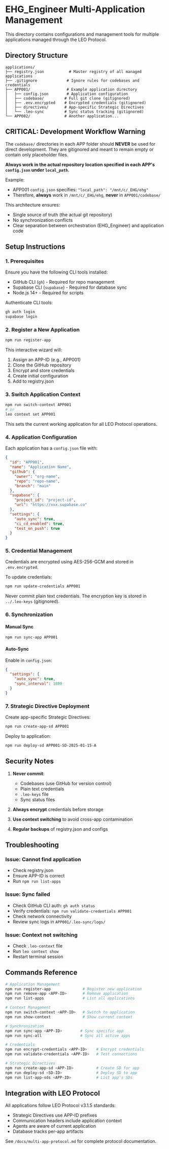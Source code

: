 # EHG_Engineer Multi-Application Management

This directory contains configurations and management tools for multiple applications managed through the LEO Protocol.

## Directory Structure

```
applications/
├── registry.json           # Master registry of all managed applications
├── .gitignore             # Ignore rules for codebases and credentials
├── APP001/                # Example application directory
│   ├── config.json        # Application configuration
│   ├── codebase/         # Full git clone (gitignored)
│   ├── .env.encrypted    # Encrypted credentials (gitignored)
│   ├── directives/       # App-specific Strategic Directives
│   └── .leo-sync         # Sync status tracking (gitignored)
└── APP002/               # Another application...
```

## CRITICAL: Development Workflow Warning

The `codebase/` directories in each APP folder should **NEVER** be used for direct development. They are gitignored and meant to remain empty or contain only placeholder files.

**Always work in the actual repository location specified in each APP's `config.json` under `local_path`.**

Example:
- APP001 `config.json` specifies: `"local_path": "/mnt/c/_EHG/ehg"`
- Therefore, **always** work in `/mnt/c/_EHG/ehg`, **never** in `APP001/codebase/`

This architecture ensures:
- Single source of truth (the actual git repository)
- No synchronization conflicts
- Clear separation between orchestration (EHG_Engineer) and application code

## Setup Instructions

### 1. Prerequisites

Ensure you have the following CLI tools installed:
- GitHub CLI (`gh`) - Required for repo management
- Supabase CLI (`supabase`) - Required for database sync
- Node.js 14+ - Required for scripts

Authenticate CLI tools:
```bash
gh auth login
supabase login
```

### 2. Register a New Application

```bash
npm run register-app
```

This interactive wizard will:
1. Assign an APP-ID (e.g., APP001)
2. Clone the GitHub repository
3. Encrypt and store credentials
4. Create initial configuration
5. Add to registry.json

### 3. Switch Application Context

```bash
npm run switch-context APP001
# or
leo context set APP001
```

This sets the current working application for all LEO Protocol operations.

### 4. Application Configuration

Each application has a `config.json` file with:
```json
{
  "id": "APP001",
  "name": "Application Name",
  "github": {
    "owner": "org-name",
    "repo": "repo-name",
    "branch": "main"
  },
  "supabase": {
    "project_id": "project-id",
    "url": "https://xxx.supabase.co"
  },
  "settings": {
    "auto_sync": true,
    "ci_cd_enabled": true,
    "test_on_push": true
  }
}
```

### 5. Credential Management

Credentials are encrypted using AES-256-GCM and stored in `.env.encrypted`.

To update credentials:
```bash
npm run update-credentials APP001
```

Never commit plain text credentials. The encryption key is stored in `../.leo-keys` (gitignored).

### 6. Synchronization

#### Manual Sync
```bash
npm run sync-app APP001
```

#### Auto-Sync
Enable in `config.json`:
```json
{
  "settings": {
    "auto_sync": true,
    "sync_interval": 1800
  }
}
```

### 7. Strategic Directive Deployment

Create app-specific Strategic Directives:
```bash
npm run create-app-sd APP001
```

Deploy to application:
```bash
npm run deploy-sd APP001-SD-2025-01-15-A
```

## Security Notes

1. **Never commit**:
   - Codebases (use GitHub for version control)
   - Plain text credentials
   - `.leo-keys` file
   - Sync status files

2. **Always encrypt** credentials before storage

3. **Use context switching** to avoid cross-app contamination

4. **Regular backups** of registry.json and configs

## Troubleshooting

### Issue: Cannot find application
- Check registry.json
- Ensure APP-ID is correct
- Run `npm run list-apps`

### Issue: Sync failed
- Check GitHub CLI auth: `gh auth status`
- Verify credentials: `npm run validate-credentials APP001`
- Check network connectivity
- Review sync logs in `APP001/.leo-sync/logs/`

### Issue: Context not switching
- Check `.leo-context` file
- Run `leo context show`
- Restart terminal session

## Commands Reference

```bash
# Application Management
npm run register-app              # Register new application
npm run remove-app <APP-ID>       # Remove application
npm run list-apps                 # List all applications

# Context Management
npm run switch-context <APP-ID>   # Switch to application
npm run show-context              # Show current context

# Synchronization
npm run sync-app <APP-ID>        # Sync specific app
npm run sync-all                 # Sync all active apps

# Credentials
npm run encrypt-credentials <APP-ID>    # Encrypt credentials
npm run validate-credentials <APP-ID>   # Test connections

# Strategic Directives
npm run create-app-sd <APP-ID>          # Create SD for app
npm run deploy-sd <SD-ID>               # Deploy SD to app
npm run list-app-sds <APP-ID>           # List app's SDs
```

## Integration with LEO Protocol

All applications follow LEO Protocol v3.1.5 standards:
- Strategic Directives use APP-ID prefixes
- Communication headers include application context
- Agents are aware of current application
- Database tracks per-app artifacts

See `/docs/multi-app-protocol.md` for complete protocol documentation.
